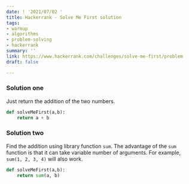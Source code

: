 ```yaml
---
date: ! '2021/07/02 '
title: Hackerrank - Solve Me First solution
tags:
- warmup
- algorithms
- problem-solving
- hackerrank
summary: ''
link: https://www.hackerrank.com/challenges/solve-me-first/problem
draft: false

---
```


### Solution one

Just return the addition of the two numbers.

```python
def solveMeFirst(a,b):
	return a + b
```

### Solution two

Find the addition using library function `sum`. The advantage of the `sum` function is that it can take variable number of arguments. For example, `sum(1, 2, 3, 4)` will also work.

```python
def solveMeFirst(a,b):
	return sum(a, b)
```